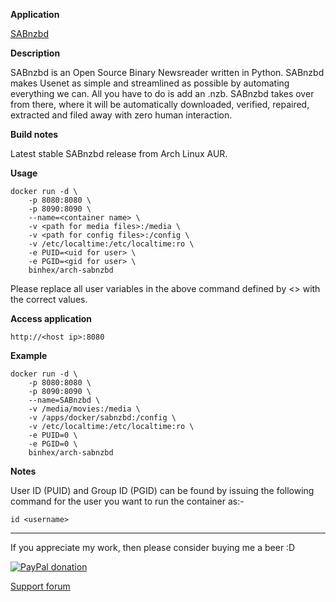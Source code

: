 **Application**

[SABnzbd](http://sabnzbd.org/)

**Description**

SABnzbd is an Open Source Binary Newsreader written in Python. SABnzbd makes Usenet as simple and streamlined as possible by automating everything we can. All you have to do is add an .nzb. SABnzbd takes over from there, where it will be automatically downloaded, verified, repaired, extracted and filed away with zero human interaction.

**Build notes**

Latest stable SABnzbd release from Arch Linux AUR.

**Usage**
```
docker run -d \
    -p 8080:8080 \
    -p 8090:8090 \
    --name=<container name> \
    -v <path for media files>:/media \
    -v <path for config files>:/config \
    -v /etc/localtime:/etc/localtime:ro \
    -e PUID=<uid for user> \
    -e PGID=<gid for user> \
    binhex/arch-sabnzbd
```

Please replace all user variables in the above command defined by <> with the correct values.

**Access application**

`http://<host ip>:8080`

**Example**
```
docker run -d \
    -p 8080:8080 \
    -p 8090:8090 \
    --name=SABnzbd \
    -v /media/movies:/media \
    -v /apps/docker/sabnzbd:/config \
    -v /etc/localtime:/etc/localtime:ro \
    -e PUID=0 \
    -e PGID=0 \
    binhex/arch-sabnzbd
```

**Notes**

User ID (PUID) and Group ID (PGID) can be found by issuing the following command for the user you want to run the container as:-

```
id <username>
```
___
If you appreciate my work, then please consider buying me a beer  :D

[![PayPal donation](https://www.paypal.com/en_US/i/btn/btn_donate_SM.gif)](https://www.paypal.com/cgi-bin/webscr?cmd=_s-xclick&hosted_button_id=MM5E27UX6AUU4)

[Support forum](http://lime-technology.com/forum/index.php?topic=45821.0)